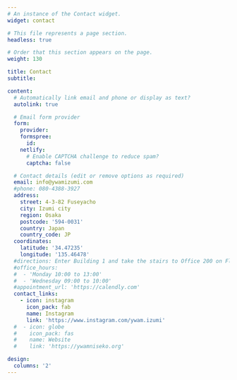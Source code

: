 ```yaml
---
# An instance of the Contact widget.
widget: contact

# This file represents a page section.
headless: true

# Order that this section appears on the page.
weight: 130

title: Contact
subtitle:

content:
  # Automatically link email and phone or display as text?
  autolink: true

  # Email form provider
  form:
    provider:
    formspree:
      id:
    netlify:
      # Enable CAPTCHA challenge to reduce spam?
      captcha: false

  # Contact details (edit or remove options as required)
  email: info@ywamizumi.com
  #phone: 080-4388-3927
  address:
    street: 4-3-82 Fuseyacho
    city: Izumi city
    region: Osaka
    postcode: '594-0031'
    country: Japan
    country_code: JP
  coordinates:
    latitude: '34.47235'
    longitude: '135.46478'
  #directions: Enter Building 1 and take the stairs to Office 200 on Floor 2
  #office_hours:
  #  - 'Monday 10:00 to 13:00'
  #  - 'Wednesday 09:00 to 10:00'
  #appointment_url: 'https://calendly.com'
  contact_links:
    - icon: instagram
      icon_pack: fab
      name: Instagram
      link: 'https://www.instagram.com/ywam.izumi'
  #  - icon: globe
  #    icon_pack: fas
  #    name: Website
  #    link: 'https://ywamniseko.org'

design:
  columns: '2'
---
```

